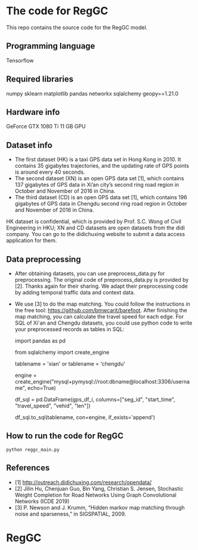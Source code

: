 

# The code for RegGC

This repo contains the source code for the RegGC model.


## Programming language

Tensorflow

## Required libraries

numpy sklearn matplotlib pandas networkx sqlalchemy geopy==1.21.0

## Hardware info

GeForce GTX 1080 Ti 11 GB GPU

## Dataset info

* The first dataset (HK) is a taxi GPS data set in Hong Kong in 2010. It contains 35 gigabytes trajectories, and the updating rate of GPS points is around every 40 seconds. 
* The second dataset (XN) is an open GPS data set [1], which contains 137 gigabytes of GPS data in Xi’an city’s second ring road region in October and November of 2016 in China.
* The third dataset (CD) is an open GPS data set [1], which contains 196 gigabytes of GPS data in Chengdu second ring road region in October and November of 2016 in China.

HK dataset is confidential, which is provided by Prof. S.C. Wong of Civil Engineering in HKU; XN and CD datasets are open datasets from the didi company. You can go to the didichuxing website to submit a data access application for them.

## Data preprocessing

* After obtaining datasets, you can use preprocess_data.py for preprocessing. The original code of preprocess_data.py is provided by [2]. Thanks again for their sharing. We adapt their preprocessing code by adding temporal traffic data and context data.

* We use [3] to do the map matching. You could follow the instructions in the free tool: https://github.com/bmwcarit/barefoot. After finishing the map matching, you can calculate the travel speed for each edge. For SQL of Xi'an and Chengdu datasets, you could use python code to write your preprocessed records as tables in SQL:

    import pandas as pd

    from sqlalchemy import create_engine

    tablename = 'xian' or tablename = 'chengdu' 

    engine = create_engine("mysql+pymysql://root:dbname@localhost:3306/username", echo=True)

    df_sql = pd.DataFrame(gps_df_i, columns=["seg_id", "start_time", "travel_speed", "vehid", "len"])

    df_sql.to_sql(tablename, con=engine, if_exists='append')



## How to run the code for RegGC
```
python reggc_main.py
```

## References
* [1] http://outreach.didichuxing.com/research/opendata/
* [2] Jilin Hu, Chenjuan Guo, Bin Yang, Christian S. Jensen, Stochastic Weight Completion for Road Networks Using Graph Convolutional Networks (ICDE 2019)
* [3] P. Newson and J. Krumm, “Hidden markov map matching through noise and sparseness,” in SIGSPATIAL, 2009.
# RegGC
